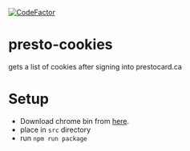 [![CodeFactor](https://www.codefactor.io/repository/github/aagavin/presto-cookies/badge)](https://www.codefactor.io/repository/github/aagavin/presto-cookies)

# presto-cookies
gets a list of cookies after signing into prestocard.ca 

# Setup 

* Download chrome bin from [here](https://github.com/adieuadieu/serverless-chrome/releases).
* place in `src` directory
* run `npm run package`